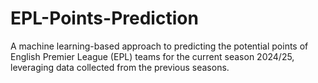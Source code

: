 # EPL-Points-Prediction
A machine learning-based approach to predicting the potential points of English Premier League (EPL) teams for the current season 2024/25, leveraging data collected from the previous seasons.
